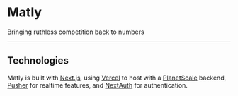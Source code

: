 # Matly
Bringing ruthless competition back to numbers

---

## Technologies
Matly is built with [Next.js](https://nextjs.org/), using [Vercel](https://vercel.com/) to host with a [PlanetScale](https://planetscale.com/) backend, [Pusher](https://pusher.com/) for realtime features, and [NextAuth](https://next-auth.js.org/) for authentication.


